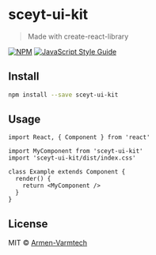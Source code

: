# sceyt-ui-kit

> Made with create-react-library

[![NPM](https://img.shields.io/npm/v/sceyt-ui-kit.svg)](https://www.npmjs.com/package/sceyt-ui-kit) [![JavaScript Style Guide](https://img.shields.io/badge/code_style-standard-brightgreen.svg)](https://standardjs.com)

## Install

```bash
npm install --save sceyt-ui-kit
```

## Usage

```tsx
import React, { Component } from 'react'

import MyComponent from 'sceyt-ui-kit'
import 'sceyt-ui-kit/dist/index.css'

class Example extends Component {
  render() {
    return <MyComponent />
  }
}
```

## License

MIT © [Armen-Varmtech](https://github.com/Armen-Varmtech)
